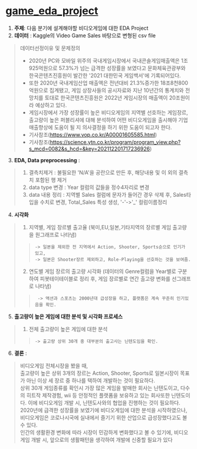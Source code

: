 # [**game_eda_project**](https://github.com/sangahnim/game_eda_project/blob/main/game_eda_project.ipynb)
1. **주제**: 다음 분기에 설계해야할 비디오게임에 대한 EDA Project
2. **데이터** : Kaggle의 Video Game Sales 바탕으로 변형된 csv file
> 데이터선정이유 및 문제정의
>  * 2020년 PC와 모바일 위주의 국내게임시장에서 국내콘솔게임매출액은 1조 925억원으로 57.3%가 넘는 급격한 성장률을 보였다고 문화체육관광부와 한국콘텐츠진흥원이 발간한 '2021 대한민국 게임백서'에 기록되어있다.
>  * 또한 2020년 국내게임산업 매출액은 전년대비 21.3%증가한 18조8천800억원으로 집계됐고, 게임 상장사들의 공시자료와 지난 10년간의 통계치와 전망치를 토대로 한국콘텐츠진흥원은 2022년 게임시장의 매출액이 20조원이라 예상하고 있다.
>  * 게임시장에서 가장 성장률이 높은 비디오게임의 지역별 선호하는 게임장르, 출고량이 높은 퍼블리셔에 대해 분석하여 어떤 비디오게임을 출시해야 기업매출향상에  도움이 될 지 의사결정을 하기 위한 도움이 되고자 한다.
>  * 기사참조(https://www.vop.co.kr/A00001605585.html)
>  * 기사참조(https://science.ytn.co.kr/program/program_view.php?s_mcd=0082&s_hcd=&key=202112201717236926)

3. **EDA, Data preprocessing** : 
>  1) 결측치제거 : 불필요한 'N/A'을 공란으로 만든 후, 해당내용 및 이 외의 결측치 포함된 행 제거
>  2) data type 변경 : Year 컬럼의 값들을 정수4자리로 변경
>  3) data 내용 정리 : 지역별 Sales 컬럼에 문자가 들어간 경우 삭제 후, Sales타입을 수치로 변경, Total_Sales 특성 생성, '-'->'_' 컬럼이름정리
4. **시각화**
>  1) 지역별, 게임 장르별 출고율 (북미,EU,일본,기타지역의 장르별 게임 출고량을 원그래프로 나타냄)
>>     -> 일본을 제외한 전 지역에서 Action, Shooter, Sports순으로 인기가 있고, 
>>     -> 일본은 Shooter장르 제외하고, Role-Playing을 선호하는 것을 보여줌.  
>  2) 연도별 게임 장르의 출고량 시각화 (데이터의 Genre컬럼을 Year별로 구분하여 피봇테이테이블로 정리 후, 게임 장르별로 연간 출고량 변화를 선그래프로 나타냄)  
>>      -> 액션과 스포츠는 2000년대 급성장을 하고, 플랫폼은 계속 꾸준히 인기있음을 확인.    
5. **출고량이 높은 게임에 대한 분석 및 시각화 프로세스**
>  1) 전체 출고량이 높은 게임에 대한 분석
>>     -> 출고량 상위 30개 중 대부분의 출고사는 닌텐도임을 확인.


6. **결론** : 
> 비디오게임 전체시장을 봤을 때,  
>  출고량이 높은 상위 3개의 장르는 Action, Shooter, Sports로 일본시장이 목표가 아닌 이상 세 장르 중 하나를 택하여 개발하는 것이 필요하다.  
> 상위 30개 게임종류를 확인시 가장 많은 게임을 발매한 회사는 닌텐도이고, 다수의 히트작 제작경험, wii 등 안정적인 플랫폼을 보유하고 있는 회사또한 닌텐도이다. 이에 비디오게임 개발 시, 닌텐도사와의 협업을 진행하는 것이 필요하다.  
> 2020년에 급격한 성장률을 보였기에 비디오게임에 대한 분석을 시작하였으나, 비디오게임은 코로나시국에 실내에서 즐기기 위한 산업으로 급성장했다고도 볼 수 있다.   
> 인간의 생활환경 변화에 따라 시장이 민감하게 변화했다고 볼 수 있기에, 비디오게임 개발 시, 앞으로의 생활패턴을 생각하여 개발에 신중할 필요가 있다 



